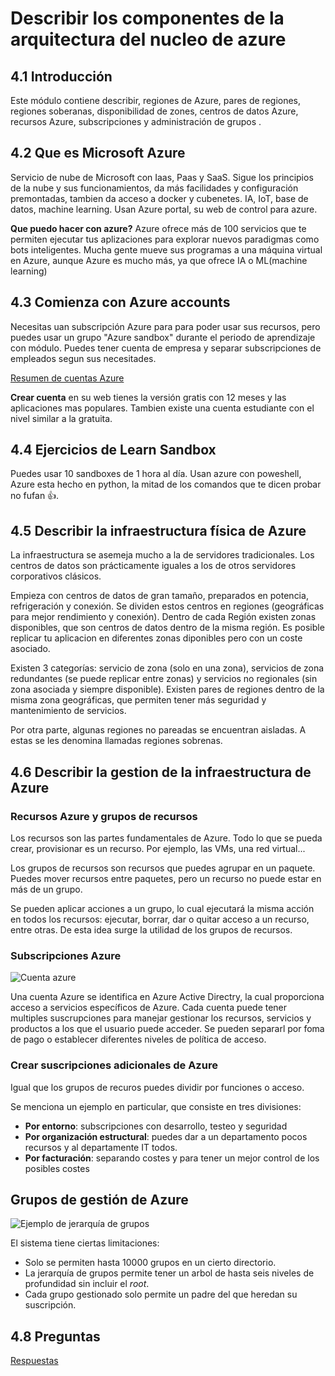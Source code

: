 # Describir los componentes de la arquitectura del nucleo de azure

## 4.1 Introducción

Este módulo contiene describir, regiones de Azure, pares de regiones, regiones soberanas, disponibilidad de zones, centros de datos Azure, recursos Azure, subscripciones y administración de grupos .

## 4.2 Que es Microsoft Azure

Servicio de nube de Microsoft con Iaas, Paas y SaaS. Sigue los principios de la nube y sus funcionamientos, da más facilidades y configuración premontadas, tambien da acceso a docker y cubenetes. IA, IoT, base de datos, machine learning. Usan Azure portal, su web de control para azure.

**Que puedo hacer con azure?** Azure ofrece más de 100 servicios que te permiten ejecutar tus aplizaciones para explorar nuevos paradigmas como bots inteligentes. Mucha gente mueve sus programas a una máquina virtual en Azure, aunque Azure es mucho más, ya que ofrece IA o ML(machine learning)

## 4.3 Comienza con Azure accounts

Necesitas uan subscripción Azure para para poder usar sus recursos, pero puedes usar un grupo "Azure sandbox" durante el periodo de aprendizaje con módulo. Puedes tener cuenta de empresa y separar subscripciones de empleados segun sus necesitades.

[Resumen de cuentas Azure](https://learn.microsoft.com/en-us/training/wwl-azure/describe-core-architectural-components-of-azure/media/account-scope-levels-9ceb3abd.png)

**Crear cuenta** en su web tienes la versión gratis con 12 meses y las aplicaciones mas populares. Tambien existe una cuenta estudiante con el nivel similar a la gratuita.

## 4.4 Ejercicios de Learn Sandbox

Puedes usar 10 sandboxes de 1 hora al día. Usan azure con poweshell, Azure esta hecho en python, la mitad de los comandos que te dicen probar no fufan 👍.

## 4.5 Describir la infraestructura física de Azure

La infraestructura se asemeja mucho a la de servidores tradicionales. Los centros de datos son prácticamente iguales a los de otros servidores corporativos clásicos.

Empieza con centros de datos de gran tamaño, preparados en potencia, refrigeración y conexión. Se dividen estos centros en regiones (geográficas para mejor rendimiento y conexión). Dentro de cada Región existen zonas disponibles, que son centros de datos dentro de la misma región. Es posible replicar tu aplicacion en diferentes zonas diponibles pero con un coste asociado.

Existen 3 categorías: servicio de zona (solo en una zona), servicios de zona redundantes (se puede replicar entre zonas) y servicios no regionales (sin zona asociada y siempre disponible). Existen pares de regiones dentro de la misma zona geográficas, que permiten tener más seguridad y mantenimiento de servicios.

Por otra parte, algunas regiones no pareadas se encuentran aisladas. A estas se les denomina llamadas regiones sobrenas.

## 4.6 Describir la gestion de la infraestructura de Azure

### Recursos Azure y grupos de recursos

Los recursos son las partes fundamentales de Azure. Todo lo que se pueda crear, provisionar es un recurso. Por ejemplo, las VMs, una red virtual...

Los grupos de recursos son recursos que puedes agrupar en un paquete. Puedes mover recursos entre paquetes, pero un recurso no puede estar en más de un grupo.

Se pueden aplicar acciones a un grupo, lo cual ejecutará la misma acción en todos los recursos: ejecutar, borrar, dar o quitar acceso a un recurso, entre otras. De esta idea surge la utilidad de los grupos de recursos.

### Subscripciones Azure

![Cuenta azure](https://learn.microsoft.com/en-us/training/wwl-azure/describe-core-architectural-components-of-azure/media/subscriptions-d415577b.png)

Una cuenta Azure se identifica en Azure Active Directry, la cual proporciona acceso a servicios específicos de Azure. Cada cuenta puede tener multiples suscrupciones para manejar gestionar los recursos, servicios y productos a los que el usuario puede acceder. Se pueden separarl por foma de pago o establecer diferentes niveles de política de acceso.

### Crear suscripciones adicionales de Azure

Igual que los grupos de recuros  puedes dividir por funciones o acceso.

Se menciona un ejemplo en particular, que consiste en tres divisiones:

- **Por entorno**: subscripciones con desarrollo, testeo y seguridad
- **Por organización estructural**: puedes dar a un departamento pocos recursos y al departamente IT todos.
- **Por facturación**: separando costes y para tener un mejor control de los posibles costes

## Grupos de gestión de Azure

![Ejemplo de jerarquía de grupos](https://learn.microsoft.com/en-us/training/wwl-azure/describe-core-architectural-components-of-azure/media/management-groups-subscriptions-dfd5a108.png)

El sistema tiene ciertas limitaciones:

- Solo se permiten hasta 10000 grupos en un cierto directorio.
- La jerarquía de grupos permite tener un arbol de hasta seis niveles de profundidad sin incluir el *root*.
- Cada grupo gestionado solo permite un padre del que heredan su suscripción.

## 4.8 Preguntas

[Respuestas](./Recopilacion%20preguntas%20Azure.md)